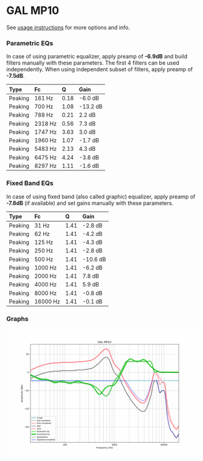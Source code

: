 # GAL MP10
See [usage instructions](https://github.com/jaakkopasanen/AutoEq#usage) for more options and info.

### Parametric EQs
In case of using parametric equalizer, apply preamp of **-6.9dB** and build filters manually
with these parameters. The first 4 filters can be used independently.
When using independent subset of filters, apply preamp of **-7.5dB**.

| Type    | Fc      |    Q | Gain     |
|:--------|:--------|:-----|:---------|
| Peaking | 161 Hz  | 0.18 | -6.0 dB  |
| Peaking | 700 Hz  | 1.08 | -13.2 dB |
| Peaking | 788 Hz  | 0.21 | 2.2 dB   |
| Peaking | 2318 Hz | 0.56 | 7.3 dB   |
| Peaking | 1747 Hz | 3.63 | 3.0 dB   |
| Peaking | 1960 Hz | 1.07 | -1.7 dB  |
| Peaking | 5483 Hz | 2.13 | 4.3 dB   |
| Peaking | 6475 Hz | 4.24 | -3.8 dB  |
| Peaking | 8297 Hz | 1.11 | -1.6 dB  |

### Fixed Band EQs
In case of using fixed band (also called graphic) equalizer, apply preamp of **-7.8dB**
(if available) and set gains manually with these parameters.

| Type    | Fc       |    Q | Gain     |
|:--------|:---------|:-----|:---------|
| Peaking | 31 Hz    | 1.41 | -2.8 dB  |
| Peaking | 62 Hz    | 1.41 | -4.2 dB  |
| Peaking | 125 Hz   | 1.41 | -4.3 dB  |
| Peaking | 250 Hz   | 1.41 | -2.8 dB  |
| Peaking | 500 Hz   | 1.41 | -10.6 dB |
| Peaking | 1000 Hz  | 1.41 | -6.2 dB  |
| Peaking | 2000 Hz  | 1.41 | 7.8 dB   |
| Peaking | 4000 Hz  | 1.41 | 5.9 dB   |
| Peaking | 8000 Hz  | 1.41 | -0.8 dB  |
| Peaking | 16000 Hz | 1.41 | -0.1 dB  |

### Graphs
![](./GAL%20MP10.png)